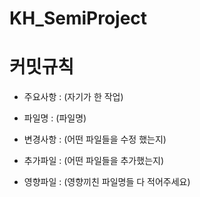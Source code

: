 # KH_SemiProject

# 커밋규칙 

- 주요사항 : (자기가 한 작업)

- 파일명 : (파일명)

- 변경사항 : (어떤 파일들을 수정 했는지)

- 추가파일 : (어떤 파일들을 추가했는지)

- 영향파일 : (영향끼친 파일명들 다 적어주세요)


